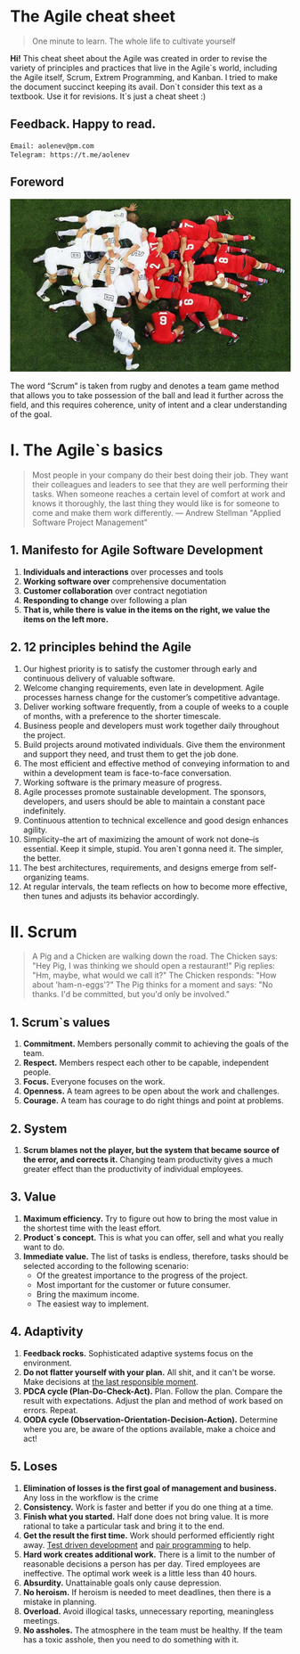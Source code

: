 # The Agile cheat sheet
> One minute to learn. The whole life to cultivate yourself

**Hi!** This cheat sheet about the Agile was created in order to revise the variety of principles and practices that 
live in the Agile\`s world, including the Agile itself, Scrum, Extrem Programming, and Kanban. I tried to
make the document succinct keeping its avail. Don\`t consider this text as a textbook. Use it for revisions.
It\`s just a cheat sheet :)

## Feedback. Happy to read.
~~~
Email: aolenev@pm.com
Telegram: https://t.me/aolenev
~~~

## Foreword
![Scrum rugby](./images/scrum-rugby.jpg)

The word “Scrum” is taken from rugby and denotes a team game method that allows you to take possession of the ball and lead it further across the field, and this requires coherence, unity of intent and a clear understanding of the goal.

# I. The Agile\`s basics
> Most people in your company do their best doing their job. 
> They want their colleagues and leaders to see that they are well performing their tasks. 
> When someone reaches a certain level of comfort at work and knows it thoroughly, 
> the last thing they would like is for someone to come and make them work differently.
> — Andrew Stellman "Applied Software Project Management"

## 1. Manifesto for Agile Software Development
1. **Individuals and interactions** over processes and tools
2. **Working software over** comprehensive documentation
3. **Customer collaboration** over contract negotiation
4. **Responding to change** over following a plan
5. **That is, while there is value in the items on the right, we value the items on the left more.**

## 2. 12 principles behind the Agile
1. Our highest priority is to satisfy the customer through early and continuous delivery of valuable software.
2. Welcome changing requirements, even late in development. Agile processes harness change for the customer’s competitive advantage.
3. Deliver working software frequently, from a couple of weeks to a couple of months, with a preference to the shorter timescale.
4. Business people and developers must work together daily throughout the project.
5. Build projects around motivated individuals. Give them the environment and support they need, and trust them to get the job done.
6. The most efficient and effective method of conveying information to and within a development team is face-to-face conversation.
7. Working software is the primary measure of progress.
8. Agile processes promote sustainable development. The sponsors, developers, and users should be able to maintain a constant pace indefinitely.
9. Continuous attention to technical excellence and good design enhances agility.
10. Simplicity–the art of maximizing the amount of work not done–is essential. Keep it simple, stupid. You aren`t gonna need it. The simpler, the better.
11. The best architectures, requirements, and designs emerge from self-organizing teams.
12. At regular intervals, the team reflects on how to become more effective, then tunes and adjusts its behavior accordingly.

# II. Scrum
> A Pig and a Chicken are walking down the road.
  The Chicken says: "Hey Pig, I was thinking we should open a restaurant!"
  Pig replies: "Hm, maybe, what would we call it?"
  The Chicken responds: "How about 'ham-n-eggs'?"
  The Pig thinks for a moment and says: "No thanks. I'd be committed, but you'd only be involved."

## 1. Scrum\`s values
1. **Commitment.** Members personally commit to achieving the goals of the team.
2. **Respect.** Members respect each other to be capable, independent people.
3. **Focus.** Everyone focuses on the work.
4. **Openness.** A team agrees to be open about the work and challenges.
5. **Courage.** A team has courage to do right things and point at problems.

## 2. System
1. **Scrum blames not the player, but the system that became source of the error, and corrects it.** Changing team productivity gives a much greater effect than the productivity of individual employees.

## 3. Value
1. **Maximum efficiency.** Try to figure out how to bring the most value in the shortest time with the least effort.
2. **Product\`s concept.** This is what you can offer, sell and what you really want to do.
3. **Immediate value.** The list of tasks is endless, therefore, tasks should be selected according to the following scenario:
   * Of the greatest importance to the progress of the project.
   * Most important for the customer or future consumer.
   * Bring the maximum income.
   * The easiest way to implement.
  
## 4. Adaptivity
1. **Feedback rocks.** Sophisticated adaptive systems focus on the environment.
2. **Do not flatter yourself with your plan.** All shit, and it can't be worse. Make decisions at [the last responsible moment](https://innolution.com/resources/glossary/last-responsible-moment-lrm).
3. **PDCA cycle (Plan-Do-Check-Act).** Plan. Follow the plan. Compare the result with expectations. Adjust the plan and method of work based on errors. Repeat.
4. **OODA cycle (Observation-Orientation-Decision-Action).** Determine where you are, be aware of the options available, make a choice and act!

## 5. Loses
1. **Elimination of losses is the first goal of management and business.** Any loss in the workflow is the crime
2. **Consistency.** Work is faster and better if you do one thing at a time.
3. **Finish what you started.** Half done does not bring value. It is more rational to take a particular task and bring it to the end.
4. **Get the result the first time.** Work should performed efficiently right away. [Test driven development](http://agiledata.org/essays/tdd.html) and [pair programming](https://www.agilealliance.org/glossary/pairing) to help.
5. **Hard work creates additional work.** There is a limit to the number of reasonable decisions a person has per day. Tired employees are ineffective. The optimal work week is a little less than 40 hours.
6. **Absurdity.** Unattainable goals only cause depression.
7. **No heroism.** If heroism is needed to meet deadlines, then there is a mistake in planning.
8. **Overload.** Avoid illogical tasks, unnecessary reporting, meaningless meetings.
9. **No assholes.** The atmosphere in the team must be healthy. If the team has a toxic asshole, then you need to do something with it.